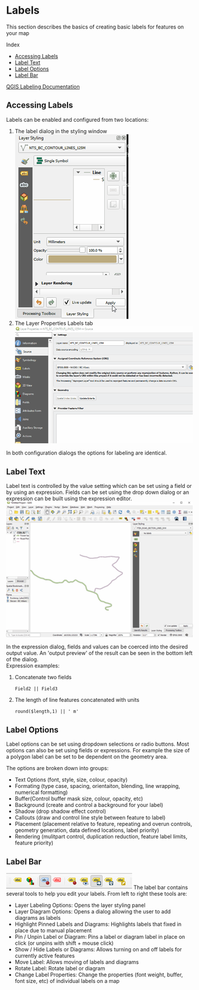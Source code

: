 # Labels

This section describes the basics of creating basic labels for features on your map

Index <br>
* [Accessing Labels](#accessing-labels)
* [Label Text](#label-text)
* [Label Options](#label-options)
* [Label Bar](#label-bar)

[QGIS Labeling Documentation](https://docs.qgis.org/testing/en/docs/user_manual/working_with_vector/vector_properties.html#labels-properties)

## Accessing Labels
Labels can be enabled and configured from two locations: 
1. The label dialog in the styling window <br>
![label-options-styling-panel-gif](../images/label-options-styling-panel.gif)
2. The Layer Properties Labels tab <br>
![label-options-layer-properties-dialog-gif](../images/label-options-layer-properties-dialog.gif)

In both configuration dialogs the options for labeling are identical.

## Label Text
Label text is controlled by the value setting which can be set using a field or by using an expression. Fields can be set using the drop down dialog or an expression can be built using the expression editor.
![label-value-expression-gif](../images/label-value-expression.gif)

In the expression dialog, fields and values can be coerced into the desired output value. An 'output preview' of the result can be seen in the bottom left of the dialog.<br>
Expression examples: <br>
1. Concatenate two fields
    ```
    Field2 || Field3
    ```
2. The length of line features concatenated with units<br>
    ```
    round($length,1) || ' m'
    ```

## Label Options
Label options can be set using dropdown selections or radio buttons. Most options can also be set using fields or expressions. For example the size of a polygon label can be set to be dependent on the geometry area.

The options are broken down into groups:
- Text Options (font, style, size, colour, opacity)
- Formating (type case, spacing, orientaiton, blending, line wrapping, numerical formatting)
- Buffer(Control buffer mask size, colour, opacity, etc)
- Background (create and control a background for your label)
- Shadow (drop shadow effect control)
- Callouts (draw and control line style between feature to label)
- Placement (placement relative to feature, repeating and overun controls, geometry generation, data defined locations, label priority)
- Rendering (mulitpart control, duplication reduction, feature label limits, feature priority)

## Label Bar 
![label-bar-image](../images/labelBar.png)
The label bar contains several tools to help you edit your labels. From left to right these tools are:
- Layer Labeling Options: Opens the layer styling panel
- Layer Diagram Options: Opens a dialog allowing the user to add diagrams as labels
- Highlight Pinned Labels and Diagrams: Highlights labels that fixed in place due to manual placement
- Pin / Unpin Label or Diagram: Pins a label or diagram label in place on click (or unpins with shift + mouse click)
- Show / Hide Labels or Diagrams: Allows turning on and off labels for currently active features
- Move Label: Allows moving of labels and diagrams
- Rotate Label: Rotate label or diagram
- Change Label Properties: Change the properties (font weight, buffer, font size, etc) of individual labels on a map
